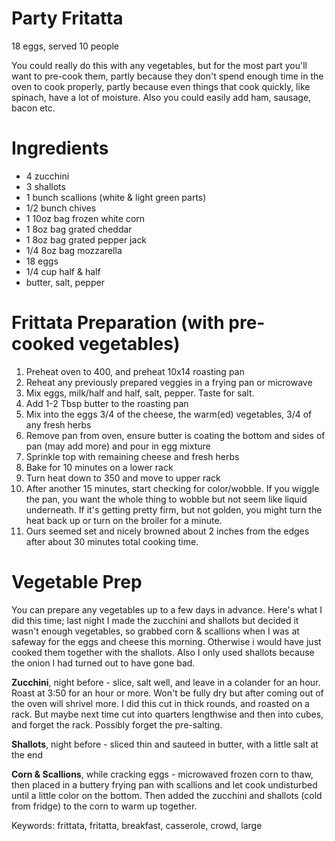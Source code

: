 # Party Fritatta
18 eggs, served 10 people

You could really do this with any vegetables, but for the most part you'll want to pre-cook them, partly because they don't spend enough time in the oven to cook properly, partly because even things that cook quickly, like spinach, have a lot of moisture. Also you could easily add ham, sausage, bacon etc.


# Ingredients

* 4 zucchini
* 3 shallots
* 1 bunch scallions (white & light green parts)
* 1/2 bunch chives
* 1 10oz bag frozen white corn
* 1 8oz bag grated cheddar
* 1 8oz bag grated pepper jack
* 1/4 8oz bag mozzarella 
* 18 eggs
* 1/4 cup half & half
* butter, salt, pepper

# Frittata Preparation (with pre-cooked vegetables)

1. Preheat oven to 400, and preheat 10x14 roasting pan
2. Reheat any previously prepared veggies in a frying pan or microwave 
3. Mix eggs, milk/half and half, salt, pepper. Taste for salt.
4. Add 1-2 Tbsp butter to the roasting pan
5. Mix into the eggs 3/4 of the cheese, the warm(ed) vegetables, 3/4 of any fresh herbs
6. Remove pan from oven, ensure butter is coating the bottom and sides of pan (may add more) and pour in egg mixture
7. Sprinkle top with remaining cheese and fresh herbs
8. Bake for 10 minutes on a lower rack 
9. Turn heat down to 350 and move to upper rack 
10. After another 15 minutes, start checking for color/wobble. If you wiggle the pan, you want the whole thing to wobble but not seem like liquid underneath. If it's getting pretty firm, but not golden, you might turn the heat back up or turn on the broiler for a minute.
11. Ours seemed set and nicely browned about 2 inches from the edges after about 30 minutes total cooking time.

# Vegetable Prep
You can prepare any vegetables up to a few days in advance. Here's what I did this time; last night I made the zucchini and shallots but decided it wasn't enough vegetables, so grabbed corn & scallions when I was at safeway for the eggs and cheese this morning. Otherwise i would have just cooked them together with the shallots. Also I only used shallots because the onion I had turned out to have gone bad.

**Zucchini**, night before - slice, salt well, and leave in a colander for an hour. Roast at 3:50 for an hour or more. Won't be fully dry but after coming out of the oven will shrivel more. I did this cut in thick rounds, and roasted on a rack. But maybe next time cut into quarters lengthwise and then into cubes, and forget the rack. Possibly forget the pre-salting.

**Shallots**, night before - sliced thin and sauteed in butter, with a little salt at the end

**Corn & Scallions**, while cracking eggs - microwaved frozen corn to thaw, then placed in a buttery frying pan with scallions and let cook undisturbed until a little color on the bottom. Then added the zucchini and shallots (cold from fridge) to the corn to warm up together.

Keywords: frittata, fritatta, breakfast, casserole, crowd, large
